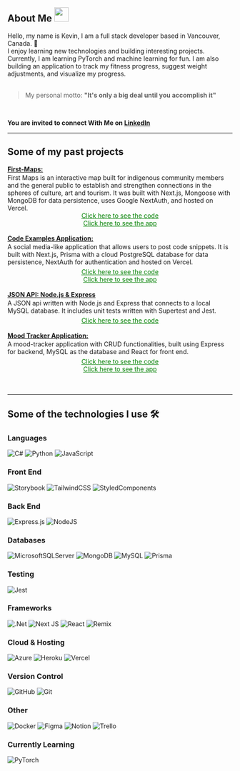 
## About Me <img src = "https://media2.giphy.com/media/QssGEmpkyEOhBCb7e1/giphy.gif?cid=ecf05e47a0n3gi1bfqntqmob8g9aid1oyj2wr3ds3mg700bl&rid=giphy.gif" width = 32px>

Hello, my name is Kevin, I am a full stack developer based in Vancouver, Canada. 📍<br>
I enjoy learning new technologies and building interesting projects. <br>
Currently, I am learning PyTorch and machine learning for fun. I am also building an application to track my fitness progress, suggest weight adjustments, and visualize my progress.<br><br>

> My personal motto: <b>"It's only a big deal until you accomplish it"</b>
<br>

<b>You are invited to connect With Me on <a href="https://www.linkedin.com/in/kevincjhung/">LinkedIn</a></b>

---

## Some of my past projects
<b>
    <a href="https://www.firstmaps.online/">
        First-Maps:
    </a>
</b>
<div style="margin-top: 2px; ">
  First Maps is an interactive map built for indigenous community members and the general public to establish and strengthen connections in the spheres of culture, art and tourism. It was built with Next.js, Mongoose with MongoDB for data persistence, uses Google NextAuth, and hosted on Vercel.
</div>
<div align="center">
    <a href="https://github.com/First-Maps/first-maps" style="color: green;">
        <ins>Click here to see the code</ins>
    </a><br>
    <a href="https://www.firstmaps.online/" style="color: green;">
        <ins>Click here to see the app</ins>
    </a>
</div><br>

<b>
    <a href="https://code-examples-app-kevincjhung.vercel.app/">
        Code Examples Application:
    </a>
</b>
<div style="margin-top: 2px; margin-bottom: 5px;">
 A social media-like application that allows users to post code snippets. It is built with Next.js, Prisma with a cloud PostgreSQL database for data persistence, NextAuth for authentication and hosted on Vercel.
</div>
<div style="" align="center">
    <a href="https://github.com/kevincjhung/Code_Snippets_App" style="color: green;">
        <ins>Click here to see the code</ins>
    </a><br>
    <a href="https://code-examples-app-kevincjhung.vercel.app/" style="color: green;">
        <ins>Click here to see the app</ins>
    </a>
</div><br>

<b>
    <a href=>
        JSON API: Node.js & Express 
    </a>
</b>
<div style="margin-top: 2px; margin-bottom: 5px;">
    A JSON api written with Node.js and Express that connects to a local MySQL database. It includes unit tests written with Supertest and Jest.
</div>
<div style="margin-bottom" align="center">
    <a href="https://github.com/kevincjhung/JSON_API" style="color: green;">
        <ins>Click here to see the code</ins>
    </a><br>
</div><br>

<b>
    <a href="https://moodtrackerexpress-production.up.railway.app/">
        Mood Tracker Application:
    </a>
</b>
<div style="margin-top: 2px; margin-bottom: 5px;">
    A mood-tracker application with CRUD functionalities,
    built using Express for backend, MySQL as the database and React for front end.
</div>
<div style="margin-bottom" align="center">
    <a href="https://github.com/kevincjhung/Mood_Tracker_Express" style="color: green;">
        <ins>Click here to see the code</ins>
    </a><br>
    <a href="https://moodtrackerexpress-production.up.railway.app/" style="color: green;">
        <ins>Click here to see the app</ins>
    </a>
</div><br><br>



---

## Some of the technologies I use 🛠️

### Languages

![C#](https://img.shields.io/badge/c%23-%23239120.svg?style=for-the-badge&logo=c-sharp&logoColor=white)  ![Python](https://img.shields.io/badge/python-3670A0?style=for-the-badge&logo=python&logoColor=ffdd54) ![JavaScript](https://img.shields.io/badge/javascript-%23323330.svg?style=for-the-badge&logo=javascript&logoColor=%23F7DF1E)

### Front End

![Storybook](https://img.shields.io/badge/-Storybook-FF4785?style=for-the-badge&logo=storybook&logoColor=white)  ![TailwindCSS](https://img.shields.io/badge/tailwindcss-%2338B2AC.svg?style=for-the-badge&logo=tailwind-css&logoColor=white)  ![StyledComponents](https://img.shields.io/badge/Styled_components-FF4785?style=for-the-badge&logo=StyledComponents&logoColor=white)

### Back End

![Express.js](https://img.shields.io/badge/express.js-%23404d59.svg?style=for-the-badge&logo=express&logoColor=%2361DAFB)  ![NodeJS](https://img.shields.io/badge/node.js-6DA55F?style=for-the-badge&logo=node.js&logoColor=white)

### Databases

![MicrosoftSQLServer](https://img.shields.io/badge/Microsoft%20SQL%20Sever-CC2927?style=for-the-badge&logo=microsoft%20sql%20server&logoColor=white)  ![MongoDB](https://img.shields.io/badge/MongoDB-%234ea94b.svg?style=for-the-badge&logo=mongodb&logoColor=white)  ![MySQL](https://img.shields.io/badge/mysql-%2300f.svg?style=for-the-badge&logo=mysql&logoColor=white)  ![Prisma](https://img.shields.io/badge/Prisma-3982CE?style=for-the-badge&logo=Prisma&logoColor=white)

### Testing

![Jest](https://img.shields.io/badge/-jest-%23C21325?style=for-the-badge&logo=jest&logoColor=white)

### Frameworks

![.Net](https://img.shields.io/badge/.NET-5C2D91?style=for-the-badge&logo=.net&logoColor=white)  ![Next JS](https://img.shields.io/badge/Next-black?style=for-the-badge&logo=next.js&logoColor=white)  ![React](https://img.shields.io/badge/react-%2320232a.svg?style=for-the-badge&logo=react&logoColor=%2361DAFB)  ![Remix](https://img.shields.io/badge/remix-%23000.svg?style=for-the-badge&logo=remix&logoColor=white)

### Cloud & Hosting

![Azure](https://img.shields.io/badge/azure-%230072C6.svg?style=for-the-badge&logo=microsoftazure&logoColor=white)  ![Heroku](https://img.shields.io/badge/heroku-%23430098.svg?style=for-the-badge&logo=heroku&logoColor=white)  ![Vercel](https://img.shields.io/badge/vercel-%23000000.svg?style=for-the-badge&logo=vercel&logoColor=white)

### Version Control

![GitHub](https://img.shields.io/badge/github-%23121011.svg?style=for-the-badge&logo=github&logoColor=white)  ![Git](https://img.shields.io/badge/git-%23F05033.svg?style=for-the-badge&logo=git&logoColor=white)

### Other

![Docker](https://img.shields.io/badge/docker-%230db7ed.svg?style=for-the-badge&logo=docker&logoColor=white)  ![Figma](https://img.shields.io/badge/figma-%23F24E1E.svg?style=for-the-badge&logo=figma&logoColor=white)  ![Notion](https://img.shields.io/badge/Notion-%23000000.svg?style=for-the-badge&logo=notion&logoColor=white)  ![Trello](https://img.shields.io/badge/Trello-%23026AA7.svg?style=for-the-badge&logo=Trello&logoColor=white)

### Currently Learning

![PyTorch](https://img.shields.io/badge/PyTorch-%23EE4C2C.svg?style=for-the-badge&logo=PyTorch&logoColor=white)

